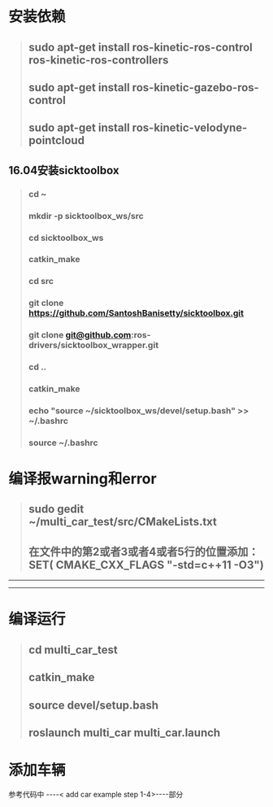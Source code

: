 安装依赖
=============================================
> ## sudo apt-get install ros-kinetic-ros-control ros-kinetic-ros-controllers
> ## sudo apt-get install ros-kinetic-gazebo-ros-control
> ## sudo apt-get install ros-kinetic-velodyne-pointcloud
## 16.04安装sicktoolbox
> ### cd ~ 
> ### mkdir -p sicktoolbox_ws/src
> ### cd sicktoolbox_ws
> ### catkin_make
> ### cd src
> ### git clone https://github.com/SantoshBanisetty/sicktoolbox.git
> ### git clone git@github.com:ros-drivers/sicktoolbox_wrapper.git
> ### cd ..
> ### catkin_make
> ### echo "source ~/sicktoolbox_ws/devel/setup.bash" >> ~/.bashrc
> ### source ~/.bashrc

编译报warning和error
===============================================
> ## sudo gedit ~/multi_car_test/src/CMakeLists.txt
> ## 在文件中的第2或者3或者4或者5行的位置添加：  SET( CMAKE_CXX_FLAGS "-std=c++11 -O3")
--------------------
--------------------

编译运行
===============================================
> ## cd multi_car_test
> ## catkin_make
> ## source devel/setup.bash
> ## roslaunch multi_car multi_car.launch

添加车辆
===============================================
参考代码中
----< add car example step 1-4>----部分